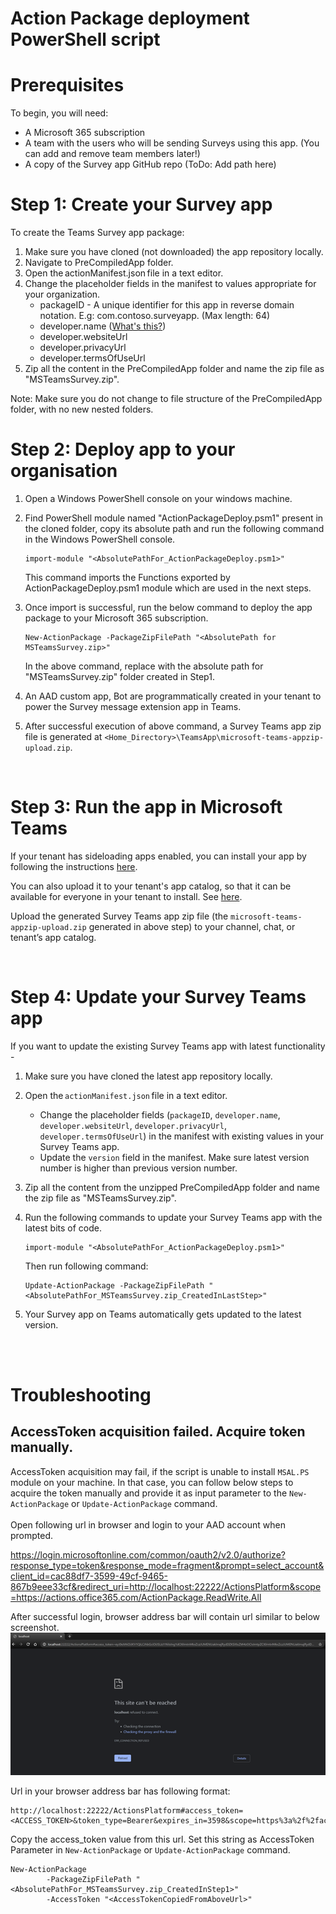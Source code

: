 # Action Package deployment PowerShell script

# Prerequisites

To begin, you will need:
* A Microsoft 365 subscription
* A team with the users who will be sending Surveys using this app. (You can add and remove team members later!)
* A copy of the Survey app GitHub repo (ToDo: Add path here)


# Step 1: Create your Survey app

To create the Teams Survey app package:
1. Make sure you have cloned (not downloaded) the app repository locally.
1. Navigate to PreCompiledApp folder.
1. Open the actionManifest.json file in a text editor.
1. Change the placeholder fields in the manifest to values appropriate for your organization.
    * packageID - A unique identifier for this app in reverse domain notation. E.g: com.contoso.surveyapp. (Max length: 64)
    * developer.[]()name ([What's this?](https://docs.microsoft.com/en-us/microsoftteams/platform/resources/schema/manifest-schema#developer))
    * developer.websiteUrl
    * developer.privacyUrl
    * developer.termsOfUseUrl
1. Zip all the content in the PreCompiledApp folder and name the zip file as "MSTeamsSurvey.zip".


Note: Make sure you do not change to file structure of the PreCompiledApp folder, with no new nested folders.
<br/>

# Step 2: Deploy app to your organisation

1. Open a Windows PowerShell console on your windows machine.
1. Find PowerShell module named "ActionPackageDeploy.psm1" present in the cloned folder, copy its absolute path and run the following command in the Windows PowerShell console.

    ```
    import-module "<AbsolutePathFor_ActionPackageDeploy.psm1>"
    ```

    This command imports the Functions exported by ActionPackageDeploy.psm1 module which are used in the next steps.

1. Once import is successful, run the below command to deploy the app package to your Microsoft 365 subscription.

    ```
    New-ActionPackage -PackageZipFilePath "<AbsolutePath for MSTeamsSurvey.zip>"
    ```

    In the above command, replace <AbsolutePath for MSTeamsSurvey.zip> with the absolute path for "MSTeamsSurvey.zip" folder created in Step1.


1. An AAD custom app, Bot are programmatically created in your tenant to power the Survey message extension app in Teams.
1. After successful execution of above command, a Survey Teams app zip file is generated at `<Home_Directory>\TeamsApp\microsoft-teams-appzip-upload.zip`.

<br/>

# Step 3: Run the app in Microsoft Teams

If your tenant has sideloading apps enabled, you can install your app by following the instructions [here](https://docs.microsoft.com/en-us/microsoftteams/platform/concepts/apps/apps-upload#load-your-package-into-teams).

You can also upload it to your tenant's app catalog, so that it can be available for everyone in your tenant to install. See [here](https://docs.microsoft.com/en-us/microsoftteams/tenant-apps-catalog-teams).

Upload the generated Survey Teams app zip file (the `microsoft-teams-appzip-upload.zip` generated in above step) to your channel, chat, or tenant’s app catalog.

<br/>

# Step 4: Update your Survey Teams app

If you want to update the existing Survey Teams app with latest functionality -
1. Make sure you have cloned the latest app repository locally.
1. Open the `actionManifest.json` file in a text editor.
    * Change the placeholder fields (`packageID`, `developer.name`, `developer.websiteUrl`, `developer.privacyUrl`, `developer.termsOfUseUrl`) in the manifest with existing values in your Survey Teams app.
    * Update the `version` field in the manifest. Make sure latest version number is higher than previous version number.
1. Zip all the content from the unzipped PreCompiledApp folder and name the zip file as "MSTeamsSurvey.zip".
1. Run the following commands to update your Survey Teams app with the latest bits of code.

    ```
    import-module "<AbsolutePathFor_ActionPackageDeploy.psm1>"
    ```
    Then run following command: <br/>
    ```
    Update-ActionPackage -PackageZipFilePath "<AbsolutePathFor_MSTeamsSurvey.zip_CreatedInLastStep>"
    ```
1. Your Survey app on Teams automatically gets updated to the latest version.

<br/><br/>

# Troubleshooting

## AccessToken acquisition failed. Acquire token manually.
AccessToken acquisition may fail, if the script is unable to install `MSAL.PS` module on your machine. In that case, you can follow below steps to acquire the token manually and provide it as input parameter to the ```New-ActionPackage``` or ```Update-ActionPackage``` command.<br/><br/>
Open following url in browser and login to your AAD account when prompted.<br/>

https://login.microsoftonline.com/common/oauth2/v2.0/authorize?response_type=token&response_mode=fragment&prompt=select_account&client_id=cac88df7-3599-49cf-9465-867b9eee33cf&redirect_uri=http://localhost:22222/ActionsPlatform&scope=https://actions.office365.com/ActionPackage.ReadWrite.All <br/>

After successful login, browser address bar will contain url similar to below screenshot.![](DocResources/TokenAcquisition.png)

Url in your browser address bar has following format:
```
http://localhost:22222/ActionsPlatform#access_token=<ACCESS_TOKEN>&token_type=Bearer&expires_in=3598&scope=https%3a%2f%2factions.office365.com%2fActionPackage.ReadWrite.All&session_state=...
```

Copy the access_token value from this url. Set this string as AccessToken Parameter in
```New-ActionPackage``` or ```Update-ActionPackage``` command.

```
New-ActionPackage
        -PackageZipFilePath "<AbsolutePathFor_MSTeamsSurvey.zip_CreatedInStep1>"
        -AccessToken "<AccessTokenCopiedFromAboveUrl>"
```
